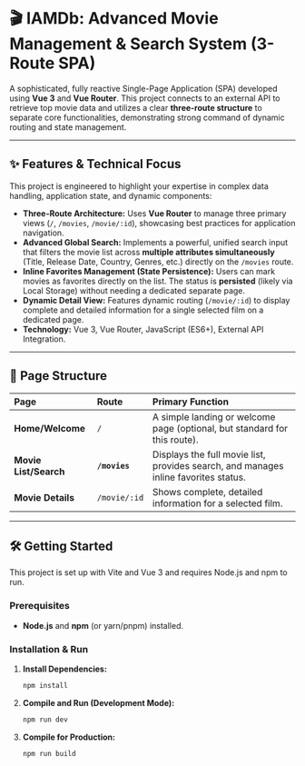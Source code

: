 # 🎬 IAMDb: Advanced Movie Management & Search System (3-Route SPA)

A sophisticated, fully reactive Single-Page Application (SPA) developed using **Vue 3** and **Vue Router**. This project connects to an external API to retrieve top movie data and utilizes a clear **three-route structure** to separate core functionalities, demonstrating strong command of dynamic routing and state management.

---

## ✨ Features & Technical Focus

This project is engineered to highlight your expertise in complex data handling, application state, and dynamic components:

* **Three-Route Architecture:** Uses **Vue Router** to manage three primary views (`/`, `/movies`, `/movie/:id`), showcasing best practices for application navigation.
* **Advanced Global Search:** Implements a powerful, unified search input that filters the movie list across **multiple attributes simultaneously** (Title, Release Date, Country, Genres, etc.) directly on the `/movies` route.
* **Inline Favorites Management (State Persistence):** Users can mark movies as favorites directly on the list. The status is **persisted** (likely via Local Storage) without needing a dedicated separate page.
* **Dynamic Detail View:** Features dynamic routing (`/movie/:id`) to display complete and detailed information for a single selected film on a dedicated page.
* **Technology:** Vue 3, Vue Router, JavaScript (ES6+), External API Integration.

---

## 🧭 Page Structure

| Page | Route | Primary Function |
| :--- | :--- | :--- |
| **Home/Welcome** | `/` | A simple landing or welcome page (optional, but standard for this route). |
| **Movie List/Search** | **`/movies`** | Displays the full movie list, provides search, and manages inline favorites status. |
| **Movie Details** | `/movie/:id` | Shows complete, detailed information for a selected film. |

---

## 🛠️ Getting Started

This project is set up with Vite and Vue 3 and requires Node.js and npm to run.

### Prerequisites

* **Node.js** and **npm** (or yarn/pnpm) installed.

### Installation & Run

1.  **Install Dependencies:**
    ```bash
    npm install
    ```
2.  **Compile and Run (Development Mode):**
    ```bash
    npm run dev
    ```
3.  **Compile for Production:**
    ```bash
    npm run build
    ```

